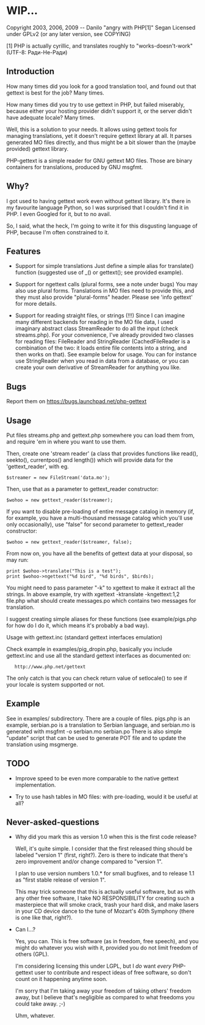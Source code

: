 # WIP...

Copyright 2003, 2006, 2009 -- Danilo "angry with PHP[1]" Segan
Licensed under GPLv2 (or any later version, see COPYING)

[1] PHP is actually cyrillic, and translates roughly to
"works-doesn't-work" (UTF-8: Ради-Не-Ради)


## Introduction

  How many times did you look for a good translation tool, and
  found out that gettext is best for the job? Many times.

  How many times did you try to use gettext in PHP, but failed
  miserably, because either your hosting provider didn't support
  it, or the server didn't have adequate locale? Many times.

  Well, this is a solution to your needs. It allows using gettext
  tools for managing translations, yet it doesn't require gettext
  library at all. It parses generated MO files directly, and thus
  might be a bit slower than the (maybe provided) gettext library.

  PHP-gettext is a simple reader for GNU gettext MO files. Those
  are binary containers for translations, produced by GNU msgfmt.

## Why?

I got used to having gettext work even without gettext
library. It's there in my favourite language Python, so I was
surprised that I couldn't find it in PHP. I even Googled for it,
but to no avail.

So, I said, what the heck, I'm going to write it for this
disgusting language of PHP, because I'm often constrained to it.

## Features

* Support for simple translations
  Just define a simple alias for translate() function (suggested
  use of _() or gettext(); see provided example).

* Support for ngettext calls (plural forms, see a note under bugs)
  You may also use plural forms. Translations in MO files need to
  provide this, and they must also provide "plural-forms" header.
  Please see 'info gettext' for more details.

* Support for reading straight files, or strings (!!!)
  Since I can imagine many different backends for reading in the MO
  file data, I used imaginary abstract class StreamReader to do all
  the input (check streams.php). For your convenience, I've already
  provided two classes for reading files: FileReader and
  StringReader (CachedFileReader is a combination of the two: it
  loads entire file contents into a string, and then works on that).
  See example below for usage. You can for instance use StringReader
  when you read in data from a database, or you can create your own
  derivative of StreamReader for anything you like.


## Bugs

Report them on https://bugs.launchpad.net/php-gettext

## Usage

Put files streams.php and gettext.php somewhere you can load them
from, and require 'em in where you want to use them.

Then, create one 'stream reader' (a class that provides functions
like read(), seekto(), currentpos() and length()) which will
provide data for the 'gettext_reader', with eg.

    $streamer = new FileStream('data.mo');

Then, use that as a parameter to gettext_reader constructor:

    $wohoo = new gettext_reader($streamer);

If you want to disable pre-loading of entire message catalog in
memory (if, for example, you have a multi-thousand message catalog
which you'll use only occasionally), use "false" for second
parameter to gettext_reader constructor:

    $wohoo = new gettext_reader($streamer, false);

From now on, you have all the benefits of gettext data at your
disposal, so may run:

    print $wohoo->translate("This is a test");
    print $wohoo->ngettext("%d bird", "%d birds", $birds);

You might need to pass parameter "-k" to xgettext to make it
extract all the strings. In above example, try with
xgettext -ktranslate -kngettext:1,2 file.php
what should create messages.po which contains two messages for
translation.

I suggest creating simple aliases for these functions (see
example/pigs.php for how do I do it, which means it's probably a
bad way).


Usage with gettext.inc (standard gettext interfaces emulation)

Check example in examples/pig_dropin.php, basically you include
gettext.inc and use all the standard gettext interfaces as
documented on:

       http://www.php.net/gettext

The only catch is that you can check return value of setlocale()
to see if your locale is system supported or not.


## Example

See in examples/ subdirectory. There are a couple of files.
pigs.php is an example, serbian.po is a translation to Serbian
language, and serbian.mo is generated with
   msgfmt -o serbian.mo serbian.po
There is also simple "update" script that can be used to generate
POT file and to update the translation using msgmerge.

## TODO

* Improve speed to be even more comparable to the native gettext
implementation.

* Try to use hash tables in MO files: with pre-loading, would it
be useful at all?

## Never-asked-questions

* Why did you mark this as version 1.0 when this is the first code
  release?

  Well, it's quite simple. I consider that the first released thing
  should be labeled "version 1" (first, right?). Zero is there to
  indicate that there's zero improvement and/or change compared to
  "version 1".

  I plan to use version numbers 1.0.* for small bugfixes, and to
  release 1.1 as "first stable release of version 1".

  This may trick someone that this is actually useful software, but
  as with any other free software, I take NO RESPONSIBILITY for
  creating such a masterpiece that will smoke crack, trash your
  hard disk, and make lasers in your CD device dance to the tune of
  Mozart's 40th Symphony (there is one like that, right?).

* Can I...?

  Yes, you can. This is free software (as in freedom, free speech),
  and you might do whatever you wish with it, provided you do not
  limit freedom of others (GPL).

  I'm considering licensing this under LGPL, but I *do* want
  *every* PHP-gettext user to contribute and respect ideas of free
  software, so don't count on it happening anytime soon.

  I'm sorry that I'm taking away your freedom of taking others'
  freedom away, but I believe that's negligible as compared to what
  freedoms you could take away. ;-)

  Uhm, whatever.
